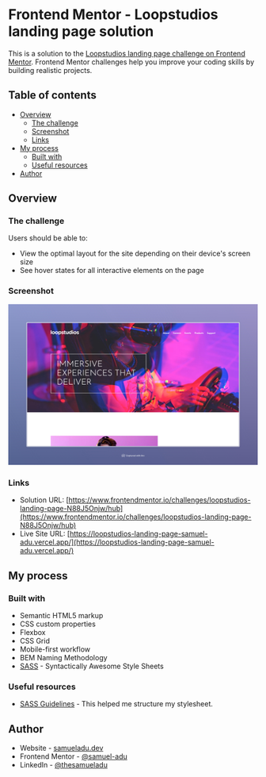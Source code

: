 # Frontend Mentor - Loopstudios landing page solution

This is a solution to the [Loopstudios landing page challenge on Frontend Mentor](https://www.frontendmentor.io/challenges/loopstudios-landing-page-N88J5Onjw). Frontend Mentor challenges help you improve your coding skills by building realistic projects.

## Table of contents

- [Overview](#overview)
  - [The challenge](#the-challenge)
  - [Screenshot](#screenshot)
  - [Links](#links)
- [My process](#my-process)
  - [Built with](#built-with)
  - [Useful resources](#useful-resources)
- [Author](#author)

## Overview

### The challenge

Users should be able to:

- View the optimal layout for the site depending on their device's screen size
- See hover states for all interactive elements on the page

### Screenshot

![Desktop Screenshot](./screenshot.jpeg)

### Links

- Solution URL: [https://www.frontendmentor.io/challenges/loopstudios-landing-page-N88J5Onjw/hub](https://www.frontendmentor.io/challenges/loopstudios-landing-page-N88J5Onjw/hub)
- Live Site URL: [https://loopstudios-landing-page-samuel-adu.vercel.app/](https://loopstudios-landing-page-samuel-adu.vercel.app/)

## My process

### Built with

- Semantic HTML5 markup
- CSS custom properties
- Flexbox
- CSS Grid
- Mobile-first workflow
- BEM Naming Methodology
- [SASS](https://sass-lang.com/) - Syntactically Awesome Style Sheets

### Useful resources

- [SASS Guidelines](https://sass-guidelin.es/#responsive-web-design-and-breakpoints) - This helped me structure my stylesheet.

## Author

- Website - [samueladu.dev](https://www.samueladu.dev)
- Frontend Mentor - [@samuel-adu](https://www.frontendmentor.io/profile/samuel-adu)
- LinkedIn - [@thesamueladu](https://www.linkedin.com/in/thesamueladu/)
